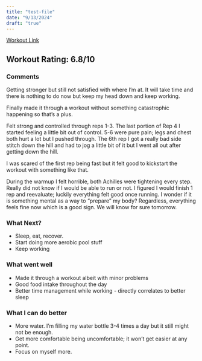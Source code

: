```yaml
---
title: "test-file"
date: "9/13/2024"
draft: "true"
---
```


[Workout Link](https://connect.garmin.com/modern/activity/17019071055)

## Workout Rating: 6.8/10

### Comments

Getting stronger but still not satisfied with where I’m at. It will take time and there is nothing to do now but keep my head down and keep working.

Finally made it through a workout without something catastrophic happening so that’s a plus.

Felt strong and controlled through reps 1-3. The last portion of Rep 4 I started feeling a little bit out of control. 5-6 were pure pain; legs and chest both hurt a lot but I pushed through. The 6th rep I got a really bad side stitch down the hill and had to jog a little bit of it but I went all out after getting down the hill.

I was scared of the first rep being fast but it felt good to kickstart the workout with something like that.

During the warmup I felt horrible, both Achilles were tightening every step. Really did not know if I would be able to run or not. I figured I would finish 1 rep and reevaluate; luckily everything felt good once running. I wonder if it is something mental as a way to “prepare” my body? Regardless, everything feels fine now which is a good sign. We will know for sure tomorrow.

### What Next?

- Sleep, eat, recover.
- Start doing more aerobic pool stuff
- Keep working

### What went well

- Made it through a workout albeit with minor problems
- Good food intake throughout the day
- Better time management while working - directly correlates to better sleep

### What I can do better

- More water. I’m filling my water bottle 3-4 times a day but it still might not be enough.
- Get more comfortable being uncomfortable; it won’t get easier at any point.
- Focus on myself more.
